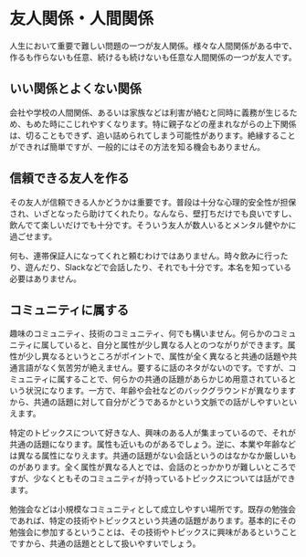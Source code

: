 # 友人関係・人間関係

人生において重要で難しい問題の一つが友人関係。様々な人間関係がある中で、作るも作らないも任意、続けるも続けないも任意な人間関係の一つが友人です。

## いい関係とよくない関係
会社や学校の人間関係、あるいは家族などは利害が絡むと同時に義務が生じるため、もめた時にこじれやすくなります。特に親子などの産まれながらの上下関係は、切ることもできず、追い詰められてしまう可能性があります。絶縁することができれば簡単ですが、一般的にはその方法を知る機会もありません。



## 信頼できる友人を作る
その友人が信頼できる人かどうかは重要です。普段は十分な心理的安全性が担保され、いざとなったら助けてくれたり。なんなら、壁打ちだけでも良いですし、飲んでて楽しいだけでも十分です。そういう友人が数人いるとメンタル健やかに過ごせます。

何も、連帯保証人になってくれと頼むわけではありません。時々飲みに行ったり、遊んだり、Slackなどで会話したり、それでも十分です。本名を知っている必要はありません。

## コミュニティに属する
趣味のコミュニティ、技術のコミュニティ、何でも構いません。何らかのコミュニティに属していると、自分と属性が少し異なる人とのつながりができます。属性が少し異なるというところがポイントで、属性が全く異なると共通の話題や共通言語がなく気苦労が絶えません。要するに話のネタがないのです。ですが、コミュニティに属することで、何らかの共通の話題があらかじめ用意されているという状況になります。一方で、年齢や会社などのバックグラウンドが異なりますから、共通の話題に対して自分がどうであるかという文脈での話がしやすいといえます。

特定のトピックスについて好きな人、興味のある人が集まっているので、それが共通の話題になります。属性も近いものがあるでしょう。逆に、本業や年齢などは異なる属性になりえます。共通の話題がない会話というのはなかなか厳しいものがあります。全く属性が異なる人とでは、会話のとっかかりが難しいところですが、少なくともそのコミュニティが持っているトピックスについては話ができます。

勉強会などは小規模なコミュニティとして成立しやすい場所です。既存の勉強会であれば、特定の技術やトピックスという共通の話題があります。基本的にその勉強会に参加するということは、その技術やトピックスに興味があるということですから、共通の話題ととして扱いやすいでしょう。

